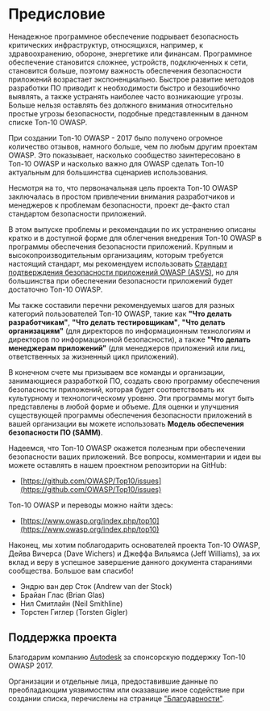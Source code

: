 # Предисловие

Ненадежное программное обеспечение подрывает безопасность критических инфраструктур, относящихся, например, к здравоохранению, обороне, энергетике или финансам. Программное обеспечение становится сложнее, устройств, подключенных к сети, становится больше, поэтому важность обеспечения безопасности приложений  возрастает экспоненциально. Быстрое развитие методов разработки ПО приводит к необходимости быстро и безошибочно выявлять, а также устранять наиболее часто возникающие угрозы. Больше нельзя оставлять без должного внимания относительно простые угрозы безопасности, подобные представленным в данном списке Топ-10 OWASP.

При создании Топ-10 OWASP - 2017 было получено огромное количество отзывов, намного больше, чем по любым другим проектам OWASP. Это показывает, насколько сообщество заинтересовано в Топ-10 OWASP и насколько важно для OWASP сделать Топ-10 актуальным для большинства сценариев использования.

Несмотря на то, что первоначальная цель проекта Топ-10 OWASP заключалась в простом привлечении внимания разработчиков и менеджеров к проблемам безопасности, проект де-факто стал стандартом безопасности приложений.

В этом выпуске проблемы и рекомендации по их устранению описаны кратко и в доступной форме для облегчения внедрения Топ-10 OWASP в программы обеспечения безопасности приложений. Крупным и высокопроизводительным организациям, которым требуется настоящий стандарт, мы рекомендуем использовать [Стандарт подтверждения безопасности приложений OWASP (ASVS)](https://www.owasp.org/index.php/ASVS), но для большинства при обеспечении безопасности приложений будет достаточно Топ-10 OWASP.

Мы также составили перечни рекомендуемых шагов для разных категорий пользователей Топ-10 OWASP, такие как **"Что делать разработчикам"**, **"Что делать тестировщикам"**, **"Что делать организациям"** (для директоров по информационным технологиям и директоров по информационной безопасности), а также **"Что делать менеджерам приложений"** (для менеджеров приложений или лиц, ответственных за жизненный цикл приложений).

В конечном счете мы призываем все команды и организации, занимающиеся разработкой ПО, создать свою программу обеспечения безопасности приложений, которая будет соответствовать их культурному и технологическому уровню. Эти программы могут быть представлены в любой форме и объеме. Для оценки и улучшения существующей программы обеспечения безопасности приложений в вашей организации вы можете использовать **Модель обеспечения безопасности ПО (SAMM)**.

Надеемся, что Топ-10 OWASP окажется полезным при обеспечении безопасности ваших приложений. Все вопросы, комментарии и идеи вы можете оставлять в нашем проектном репозитории на GitHub:

* [https://github.com/OWASP/Top10/issues](https://github.com/OWASP/Top10/issues)

Топ-10 OWASP и переводы можно найти здесь:

* [https://www.owasp.org/index.php/top10](https://www.owasp.org/index.php/top10)

Наконец, мы хотим поблагодарить основателей проекта Топ-10 OWASP, Дейва Вичерса (Dave Wichers) и Джеффа Вильямса (Jeff Williams), за их вклад и веру в успешное завершение данного документа стараниями сообщества. Большое вам спасибо!

* Эндрю ван дер Сток (Andrew van der Stock)
* Брайан Глас (Brian Glas)
* Нил Смитлайн (Neil Smithline)
* Торстен Гиглер (Torsten Gigler)

## Поддержка проекта

Благодарим компанию [Autodesk](https://www.autodesk.com) за спонсорскую поддержку Топ-10 OWASP 2017.

Организации и отдельные лица, предоставившие данные по преобладающим уязвимостям или оказавшие иное содействие при создании списка, перечислены на странице ["Благодарности"](0xd1-data-contributors.md).
